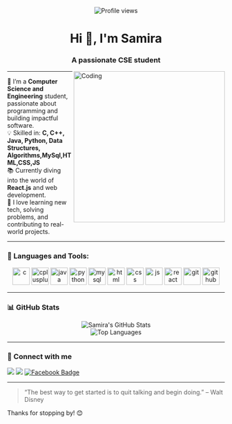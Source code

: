 <div align="center">
  
![Profile views](https://komarev.com/ghpvc/?username=samira-haque&style=flat-square)

</div>

<h1 align="center">Hi 👋, I'm Samira</h1>
<h3 align="center">A passionate CSE student</h3>

<img align="right" alt="Coding" width="350" src="https://miro.medium.com/v2/resize:fit:1100/format:webp/1*qdAW1TjCN57h1lbuuzvchg.gif" />

---

🌟 I’m a **Computer Science and Engineering** student, passionate about programming and building impactful software.  
💡 Skilled in: **C, C++, Java, Python, Data Structures, Algorithms,MySql,HTML,CSS,JS**  
📚 Currently diving into the world of **React.js** and web development.  
🎯 I love learning new tech, solving problems, and contributing to real-world projects.

---

### 🚀 Languages and Tools:

<p align="center">
  <img src="https://cdn.jsdelivr.net/gh/devicons/devicon/icons/c/c-original.svg" alt="c" width="40" height="40"/>
  <img src="https://cdn.jsdelivr.net/gh/devicons/devicon/icons/cplusplus/cplusplus-original.svg" alt="cplusplus" width="40" height="40"/>
  <img src="https://cdn.jsdelivr.net/gh/devicons/devicon/icons/java/java-original.svg" alt="java" width="40" height="40"/>
  <img src="https://cdn.jsdelivr.net/gh/devicons/devicon/icons/python/python-original.svg" alt="python" width="40" height="40"/>
  <img src="https://cdn.jsdelivr.net/gh/devicons/devicon/icons/mysql/mysql-original.svg" alt="mysql" width="40" height="40"/>
  <img src="https://cdn.jsdelivr.net/gh/devicons/devicon/icons/html5/html5-original.svg" alt="html" width="40" height="40"/>
  <img src="https://cdn.jsdelivr.net/gh/devicons/devicon/icons/css3/css3-original.svg" alt="css" width="40" height="40"/>
  <img src="https://cdn.jsdelivr.net/gh/devicons/devicon/icons/javascript/javascript-original.svg" alt="js" width="40" height="40"/>
  <img src="https://cdn.jsdelivr.net/gh/devicons/devicon/icons/react/react-original.svg" alt="react" width="40" height="40"/>
  <img src="https://cdn.jsdelivr.net/gh/devicons/devicon/icons/git/git-original.svg" alt="git" width="40" height="40"/>
  <img src="https://cdn.jsdelivr.net/gh/devicons/devicon/icons/github/github-original.svg" alt="github" width="40" height="40"/>
</p>

---

### 📊 GitHub Stats

<p align="center">
  <img src="https://github-readme-stats.vercel.app/api?username=samira-haque&show_icons=true&theme=radical" alt="Samira's GitHub Stats" />
  <br />
  <img src="https://github-readme-stats.vercel.app/api/top-langs/?username=samira-haque&layout=compact&theme=radical" alt="Top Languages" />
</p>

---

### 🔗 Connect with me

<p>
  <a href="sh6007530@gmail.com"><img src="https://img.shields.io/badge/-Email-%23333?style=for-the-badge&logo=gmail&logoColor=white" /></a>
  <a href="https://www.linkedin.com/in/samirahaque1/" target="_blank"><img src="https://img.shields.io/badge/-LinkedIn-blue?style=for-the-badge&logo=linkedin&logoColor=white" /></a>
  <a href="https://www.facebook.com/samirahaque11" target="_blank">
 <a href="https://www.facebook.com/samirahaque11" target="_blank">
  <img src="https://img.shields.io/badge/Facebook-1877F2?style=for-the-badge&logo=facebook&logoColor=white" alt="Facebook Badge"/>
</a>


  <!-- Add more social links if needed -->
</p>

---

> “The best way to get started is to quit talking and begin doing.” – Walt Disney

Thanks for stopping by! 😊

